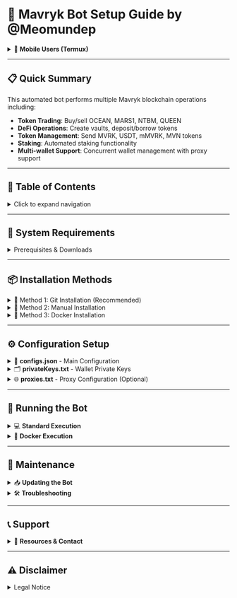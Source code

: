 # 🚀 Mavryk Bot Setup Guide by @Meomundep

<details>
<summary>📱 <strong>Mobile Users (Termux)</strong></summary>

For Android users running Termux, check out the [specialized mobile guide](https://github.com/MeoMunDep/Guides-for-using-my-script-on-termux) for optimized setup instructions.
</details>

---

## 📋 Quick Summary

This automated bot performs multiple Mavryk blockchain operations including:
- **Token Trading**: Buy/sell OCEAN, MARS1, NTBM, QUEEN
- **DeFi Operations**: Create vaults, deposit/borrow tokens
- **Token Management**: Send MVRK, USDT, mMVRK, MVN tokens
- **Staking**: Automated staking functionality
- **Multi-wallet Support**: Concurrent wallet management with proxy support

---

## 📌 Table of Contents

<details>
<summary>Click to expand navigation</summary>

1. [System Requirements](#-system-requirements)
2. [Installation Methods](#-installation-methods)
3. [Configuration Setup](#-configuration-setup)
4. [Running the Bot](#-running-the-bot)
5. [Maintenance](#-maintenance)
6. [Support](#-support)
</details>

---

## 🔧 System Requirements

<details>
<summary>Prerequisites & Downloads</summary>

### Required Software
- **Node.js**: Version `22.11.0` 
- **npm**: Version `10.9.0`
- **Git**: For easy updates
- **Docker**: Optional containerization

### Download Links
- 📥 [Node.js & npm](https://t.me/KeoAirDropFreeNe/257/1462)
- 📥 [Git](https://t.me/KeoAirDropFreeNe/257/60831)
- 📥 [Docker Installation Guide](https://t.me/KeoAirDropFreeNe/257/60831)
</details>

---

## 📦 Installation Methods

<details>
<summary>🔹 Method 1: Git Installation (Recommended)</summary>

```bash
# Clone repository
git clone https://github.com/MeoMunDep/mavryk-wallet.git
cd mavryk-wallet/mavryk-wallet

# Install dependencies
npm install
```
</details>

<details>
<summary>🔹 Method 2: Manual Installation</summary>

1. Download bot files manually from GitHub
2. Extract to desired folder
3. Open terminal in bot directory
4. Run: `npm install`
</details>

<details>
<summary>🔹 Method 3: Docker Installation</summary>

```bash
# Build image
docker build -t mavryk-wallet-image .

# Run container
docker run -d --name mavryk-wallet-container mavryk-wallet-image
```
</details>

---

## ⚙️ Configuration Setup

<details>
<summary>📜 <strong>configs.json</strong> - Main Configuration</summary>

```json
{
  "2captchaSolver": {
    "maxCaptchaAttempts": 20,
    "2captchaApiKey": ""
  },
  "walletDelays": [1, 1],
  "restartInterval": 300,
  "maxConcurrentWallets": 10,
  "staking": true,
  "buyToken": {
    "OCEAN": false,
    "MARS1": false,
    "NTBM": false,
    "QUEEN": false,
    "amount": [0.1, 0.2]
  },
  "sellToken": {
    "OCEAN": false,
    "MARS1": false,
    "NTBM": false,
    "QUEEN": false,
    "amount": [0.1, 0.2]
  },
  "createVault": {
    "MVRK": true,
    "USDT": true,
    "amount": [1, 2]
  },
  "depositToken": true,
  "borrowToken": true,
  "sendToken": {
    "MVRK": true,
    "USDT": true,
    "mMVRK": true,
    "MVN": true,
    "QUEEN": false,
    "OCEAN": false,
    "MARS1": false,
    "NTBM": false,
    "amount": [0.1, 0.2]
  },
  "sendToInternalAddresses": true,
  "receiverAddresses": [
    "add_your_wallet_here",
    "add_your_wallet_here",
    "add_your_wallet_here",
    "add_your_wallet_here",
    "add_your_wallet_here"
  ]
}
```

### 🔧 Configuration Parameters

| Parameter | Type | Default | Description |
|-----------|------|---------|-------------|
| `2captchaSolver.maxCaptchaAttempts` | number | 20 | Max CAPTCHA solve attempts |
| `2captchaSolver.2captchaApiKey` | string | "" | Your 2Captcha API key |
| `walletDelays` | [number, number] | [5, 8] | Random delay between wallets (seconds) |
| `restartInterval` | number | 300 | Bot restart interval (seconds) |
| `maxConcurrentWallets` | number | 100 | Simultaneous wallet limit |
| `staking` | boolean | false | Enable/disable staking |
| `createVault.MVRK/USDT` | boolean | false | Create specific token vaults |
| `createVault.amount` | [number, number] | [1, 2] | Vault creation amount range |
| `depositToken` | boolean | false | Auto-deposit after vault creation |
| `borrowToken` | boolean | false | Auto-borrow against vault |
| `sendToken.*` | boolean | varies | Enable token sending |
| `sendToken.amount` | [number, number] | [1, 2] | Token send amount range |
| `sendToInternalAddresses` | boolean | true | Send to bot-managed addresses |
| `receiverAddresses` | array | [] | Destination wallet addresses |
</details>

<details>
<summary>🗂️ <strong>privateKeys.txt</strong> - Wallet Private Keys</summary>

Add your Mavryk private keys (one per line):
```txt
edsk...
edsk...
edsk...
```

📝 [Generate wallets automatically](https://github.com/MeoMunDep/Automatic-Ultimate-Create-Wallets-for-Airdrop)
</details>

<details>
<summary>🌐 <strong>proxies.txt</strong> - Proxy Configuration (Optional)</summary>

Supported formats:
```txt
http://host:port
https://host:port
socks4://host:port
socks5://host:port
http://user:pass@host:port
https://user:pass@host:port
socks4://user:pass@host:port
socks5://user:pass@host:port
```

🔗 [Get reliable proxies](https://www.webshare.io/?referral_code=4l5kb3glsce7)
</details>

---

## 🚀 Running the Bot

<details>
<summary>💻 <strong>Standard Execution</strong></summary>

### Command Line
```bash
node tx_meomundep.js
```

### Windows Batch Script
```cmd
cd "path\to\mavryk-wallet"
run.bat
```
*Run as Administrator if permission issues occur*

### Linux/macOS Shell Script
```bash
./run.sh
```
</details>

<details>
<summary>🐳 <strong>Docker Execution</strong></summary>

```bash
# Start container
docker start mavryk-wallet-container

# View logs
docker logs mavryk-wallet-container

# Stop container
docker stop mavryk-wallet-container
```
</details>

---

## 🔄 Maintenance

<details>
<summary>📥 <strong>Updating the Bot</strong></summary>

### Git Method
```bash
cd mavryk-wallet
git pull origin main
npm install
```

### Docker Method
```bash
docker stop mavryk-wallet-container
docker rm mavryk-wallet-container
docker build -t mavryk-wallet-image .
docker run -d --name mavryk-wallet-container mavryk-wallet-image
```
</details>

<details>
<summary>🛠️ <strong>Troubleshooting</strong></summary>

### Common Issues
- **Permission Errors**: Run as Administrator (Windows) or use `sudo` (Linux/macOS)
- **Port Conflicts**: Check if ports are already in use
- **Network Issues**: Verify proxy settings and internet connection
- **CAPTCHA Failures**: Check 2Captcha API key and balance

### Performance Optimization
- Adjust `maxConcurrentWallets` based on system resources
- Increase `walletDelays` if rate-limited
- Use quality proxies for better success rates
</details>

---

## 📞 Support

<details>
<summary>🔗 <strong>Resources & Contact</strong></summary>

### Official Links
- 🌐 [Mavryk Wallet Extension](https://chromewebstore.google.com/detail/mavryk-wallet/cgddkajmbckbjbnondgfcbcojjjdnmji)
- 🎯 [Galxe Quests](https://app.galxe.com/quest/YxQGYqYQcCGDcfX7KZMU8j/GCsVgt1rUx?referral_code=GRFr2JwrrimuEzutJsPOIO4qJbReP6jzWa-sC-le8jxo2H8)
- 💧 [Faucet Trick](https://t.me/KeoAirDropFreeNee/1651)

### Community & Support
- 💬 [Developer Contact](https://t.me/MeoMunDep)
- 👥 [Support Group](https://t.me/KeoAirDropFreeNe)
- 📢 [Updates Channel](https://t.me/KeoAirDropFreeNee)
- 🛒 [Telegram Accounts](https://t.me/KeoAirDropFreeNe/312/27801)
</details>

---

## ⚠️ Disclaimer

<details>
<summary>Legal Notice</summary>

This code is provided "as is" without warranties. Users assume full responsibility for consequences. Redistribution or commercial sale is prohibited.
</details>

